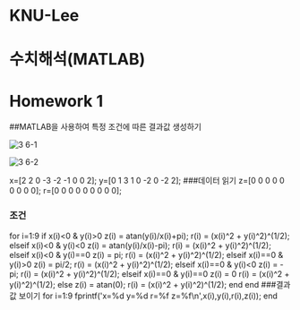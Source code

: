# KNU-Lee
# 수치해석(MATLAB)
# Homework 1
##MATLAB을 사용하여 특정 조건에 따른 결과값 생성하기

![3 6-1](https://user-images.githubusercontent.com/58453290/70114144-c856d880-169e-11ea-9c7c-85006af01215.JPG)

![3 6-2](https://user-images.githubusercontent.com/58453290/70114150-cc82f600-169e-11ea-8ae9-8ebfaaf228ec.JPG)

x=[2 2 0 -3 -2 -1 0 0 2];
y=[0 1 3 1 0 -2 0 -2 2]; ###데이터 읽기
z=[0 0 0 0 0 0 0 0 0];
r=[0 0 0 0 0 0 0 0 0];

### 조건
for i=1:9
    if x(i)<0 & y(i)>0
        z(i) = atan(y(i)/x(i)+pi);
        r(i) = (x(i)^2 + y(i)^2)^(1/2);
    elseif x(i)<0 & y(i)<0
        z(i) = atan(y(i)/x(i)-pi);
        r(i) = (x(i)^2 + y(i)^2)^(1/2);
    elseif x(i)<0 & y(i)==0
        z(i) = pi;
        r(i) = (x(i)^2 + y(i)^2)^(1/2);
    elseif x(i)==0 & y(i)>0
        z(i) = pi/2;
        r(i) = (x(i)^2 + y(i)^2)^(1/2);
    elseif x(i)==0 & y(i)<0
        z(i) = -pi;
        r(i) = (x(i)^2 + y(i)^2)^(1/2);
    elseif x(i)==0 & y(i)==0
        z(i) = 0
        r(i) = (x(i)^2 + y(i)^2)^(1/2);
    else 
        z(i) = atan(0);
        r(i) = (x(i)^2 + y(i)^2)^(1/2);
    end
end
###결과값 보이기
for i=1:9
    fprintf('x=%d y=%d r=%f    z=%f\n',x(i),y(i),r(i),z(i));
end

